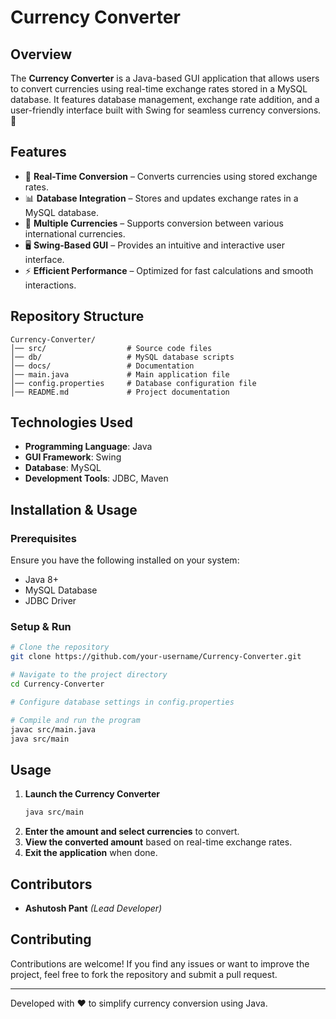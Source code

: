 # Currency Converter

## Overview
The **Currency Converter** is a Java-based GUI application that allows users to convert currencies using real-time exchange rates stored in a MySQL database. It features database management, exchange rate addition, and a user-friendly interface built with Swing for seamless currency conversions. 🚀

## Features
- 💱 **Real-Time Conversion** – Converts currencies using stored exchange rates.
- 📊 **Database Integration** – Stores and updates exchange rates in a MySQL database.
- 🔄 **Multiple Currencies** – Supports conversion between various international currencies.
- 🖥 **Swing-Based GUI** – Provides an intuitive and interactive user interface.
- ⚡ **Efficient Performance** – Optimized for fast calculations and smooth interactions.

## Repository Structure
```
Currency-Converter/
│── src/                  # Source code files
│── db/                   # MySQL database scripts
│── docs/                 # Documentation
│── main.java             # Main application file
│── config.properties     # Database configuration file
│── README.md             # Project documentation
```

## Technologies Used
- **Programming Language**: Java
- **GUI Framework**: Swing
- **Database**: MySQL
- **Development Tools**: JDBC, Maven

## Installation & Usage
### Prerequisites
Ensure you have the following installed on your system:
- Java 8+
- MySQL Database
- JDBC Driver

### Setup & Run
```bash
# Clone the repository
git clone https://github.com/your-username/Currency-Converter.git

# Navigate to the project directory
cd Currency-Converter

# Configure database settings in config.properties

# Compile and run the program
javac src/main.java
java src/main
```

## Usage
1. **Launch the Currency Converter**
   ```bash
   java src/main
   ```
2. **Enter the amount and select currencies** to convert.
3. **View the converted amount** based on real-time exchange rates.
4. **Exit the application** when done.

## Contributors
- **Ashutosh Pant** *(Lead Developer)*

## Contributing
Contributions are welcome! If you find any issues or want to improve the project, feel free to fork the repository and submit a pull request.

---
Developed with ❤️ to simplify currency conversion using Java.
